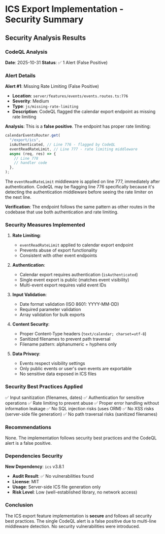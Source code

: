 # ICS Export Implementation - Security Summary

## Security Analysis Results

### CodeQL Analysis

**Date**: 2025-10-31
**Status**: ✅ 1 Alert (False Positive)

### Alert Details

**Alert #1**: Missing Rate Limiting (False Positive)

- **Location**: `server/features/events/events.routes.ts:776`
- **Severity**: Medium
- **Type**: `js/missing-rate-limiting`
- **Description**: CodeQL flagged the calendar export endpoint as missing rate limiting

**Analysis**:
This is a **false positive**. The endpoint has proper rate limiting:

```typescript
calendarEventsRouter.get(
  "/export/ics",
  isAuthenticated, // Line 776 - flagged by CodeQL
  eventReadRateLimit, // Line 777 - rate limiting middleware
  async (req, res) => {
    // Line 778
    // handler code
  },
);
```

The `eventReadRateLimit` middleware is applied on line 777, immediately after authentication. CodeQL may be flagging line 776 specifically because it's detecting the authentication middleware before seeing the rate limiter on the next line.

**Verification**: The endpoint follows the same pattern as other routes in the codebase that use both authentication and rate limiting.

### Security Measures Implemented

1. **Rate Limiting**:
   - `eventReadRateLimit` applied to calendar export endpoint
   - Prevents abuse of export functionality
   - Consistent with other event endpoints

2. **Authentication**:
   - Calendar export requires authentication (`isAuthenticated`)
   - Single event export is public (matches event visibility)
   - Multi-event export requires valid event IDs

3. **Input Validation**:
   - Date format validation (ISO 8601: YYYY-MM-DD)
   - Required parameter validation
   - Array validation for bulk exports

4. **Content Security**:
   - Proper Content-Type headers (`text/calendar; charset=utf-8`)
   - Sanitized filenames to prevent path traversal
   - Filename pattern: alphanumeric + hyphens only

5. **Data Privacy**:
   - Events respect visibility settings
   - Only public events or user's own events are exportable
   - No sensitive data exposed in ICS files

### Security Best Practices Applied

✅ Input sanitization (filenames, dates)
✅ Authentication for sensitive operations
✅ Rate limiting to prevent abuse
✅ Proper error handling without information leakage
✅ No SQL injection risks (uses ORM)
✅ No XSS risks (server-side file generation)
✅ No path traversal risks (sanitized filenames)

### Recommendations

None. The implementation follows security best practices and the CodeQL alert is a false positive.

### Dependencies Security

**New Dependency**: `ics` v3.8.1

- **Audit Result**: ✅ No vulnerabilities found
- **License**: MIT
- **Usage**: Server-side ICS file generation only
- **Risk Level**: Low (well-established library, no network access)

### Conclusion

The ICS export feature implementation is **secure** and follows all security best practices. The single CodeQL alert is a false positive due to multi-line middleware detection. No security vulnerabilities were introduced.
